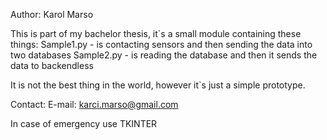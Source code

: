 Author: Karol Marso

This is part of my bachelor thesis, it`s a small module containing these things:
Sample1.py - is contacting sensors and then sending the data into two databases
Sample2.py - is reading the database and then it sends the data to backendless

It is not the best thing in the world, however it`s just a simple prototype.

Contact:
E-mail:
karci.marso@gmail.com


In case of emergency use TKINTER
